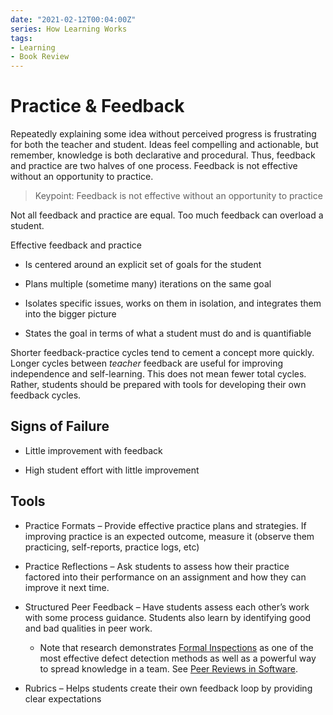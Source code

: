 ```yaml
---
date: "2021-02-12T00:04:00Z"
series: How Learning Works
tags:
- Learning
- Book Review
---
```


# Practice & Feedback

Repeatedly explaining some idea without perceived progress is frustrating for both the teacher and student. Ideas feel compelling and actionable, but remember, knowledge is both declarative and procedural. Thus, feedback and practice are two halves of one process. Feedback is not effective without an opportunity to practice.

> Keypoint: Feedback is not effective without an opportunity to practice

Not all feedback and practice are equal. Too much feedback can overload a student.

Effective feedback and practice

  - Is centered around an explicit set of goals for the student

  - Plans multiple (sometime many) iterations on the same goal

  - Isolates specific issues, works on them in isolation, and integrates them into the bigger picture

  - States the goal in terms of what a student must do and is quantifiable

Shorter feedback-practice cycles tend to cement a concept more quickly. Longer cycles between *teacher* feedback are useful for improving independence and self-learning. This does not mean fewer total cycles. Rather, students should be prepared with tools for developing their own feedback cycles.

## Signs of Failure

  - Little improvement with feedback

  - High student effort with little improvement

## Tools

  - Practice Formats – Provide effective practice plans and strategies. If improving practice is an expected outcome, measure it (observe them practicing, self-reports, practice logs, etc)

  - Practice Reflections – Ask students to assess how their practice factored into their performance on an assignment and how they can improve it next time.

  - Structured Peer Feedback – Have students assess each other’s work with some process guidance. Students also learn by identifying good and bad qualities in peer work.
    -  Note that research demonstrates [Formal Inspections](https://en.wikipedia.org/wiki/Software_inspection) as one of the most effective defect detection methods as well as a powerful way to spread knowledge in a team. See [Peer Reviews in Software](https://www.amazon.com/Peer-Reviews-Software-Practical-Guide/dp/0201734850).

  - Rubrics – Helps students create their own feedback loop by providing clear expectations
